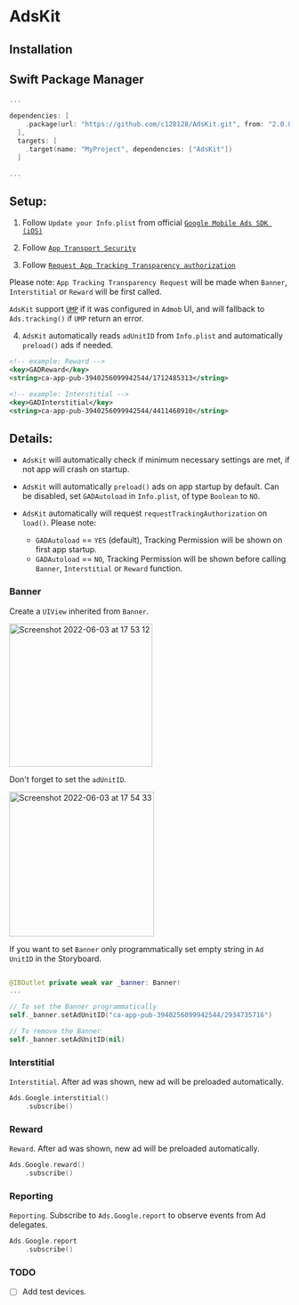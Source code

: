 # AdsKit

## Installation
## Swift Package Manager
```swift
...

dependencies: [
    .package(url: "https://github.com/c128128/AdsKit.git", from: "2.0.0")
  ],
  targets: [
    .target(name: "MyProject", dependencies: ["AdsKit"])
  ]

...

```

## Setup:

1. Follow `Update your Info.plist` from official [`Google Mobile Ads SDK (iOS)`](https://developers.google.com/admob/ios/quick-start#update_your_infoplist)

2. Follow [`App Transport Security`](https://developers.google.com/admob/ios/app-transport-security)

3. Follow [`Request App Tracking Transparency authorization`](https://developers.google.com/admob/ios/ios14#request)

Please note: `App Tracking Transparency Request` will be made when `Banner`, `Interstitial` or `Reward` will be first called.

`AdsKit` support [`UMP`](https://developers.google.com/admob/ump/ios/quick-start) if it was configured in `Admob` UI, and will fallback to `Ads.tracking()` if `UMP` return an error.

4. `AdsKit` automatically reads `adUnitID` from `Info.plist` and automatically `preload()` ads if needed.

```xml
<!-- example: Reward -->
<key>GADReward</key>
<string>ca-app-pub-3940256099942544/1712485313</string>

<!-- example: Interstitial -->
<key>GADInterstitial</key>
<string>ca-app-pub-3940256099942544/4411468910</string>
```

## Details:

* `AdsKit` will automatically check if minimum necessary settings are met, if not app will crash on startup.

* `AdsKit` will automatically `preload()` ads on app startup by default. Can be disabled, set `GADAutoload` in `Info.plist`, of type `Boolean` to `NO`.

* `AdsKit` automatically will request `requestTrackingAuthorization` on `load()`.
Please note: 
    * `GADAutoload` == `YES` (default), Tracking Permission will be shown on first app startup. 
    * `GADAutoload` == `NO`, Tracking Permission will be shown before calling `Banner`, `Interstitial` or `Reward` function.

### Banner
Create a `UIView` inherited from `Banner`.

<img width="257" alt="Screenshot 2022-06-03 at 17 53 12" src="https://user-images.githubusercontent.com/69604865/171901841-4a8230e9-526d-4579-a5b1-9032bc5558d2.png">

Don't forget to set the `adUnitID`.

<img width="260" alt="Screenshot 2022-06-03 at 17 54 33" src="https://user-images.githubusercontent.com/69604865/171901932-7b859b71-dcc3-4fc5-a02c-486639f48059.png">

If you want to set `Banner` only programmatically set empty string in `Ad UnitID` in the Storyboard.

```swift

@IBOutlet private weak var _banner: Banner!
...

// To set the Banner programmatically
self._banner.setAdUnitID("ca-app-pub-3940256099942544/2934735716")

// To remove the Banner
self._banner.setAdUnitID(nil)
```

### Interstitial
`Interstitial`. After ad was shown, new ad will be preloaded automatically.
```swift
Ads.Google.interstitial()
    .subscribe()
```

### Reward
`Reward`. After ad was shown, new ad will be preloaded automatically.
```swift
Ads.Google.reward()
    .subscribe()
```

### Reporting
`Reporting`. Subscribe to `Ads.Google.report` to observe events from Ad delegates.

```swift
Ads.Google.report
    .subscribe()
```

### TODO
- [ ] Add test devices.
